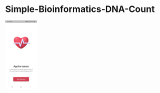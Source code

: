 # Simple-Bioinformatics-DNA-Count

<img src="https://github.com/ElifYu/dexter_case/blob/3fa66c8a0c5061f118ecb3b5d082c3deaa971430/assets/image10.jpeg" width="20%"/>
